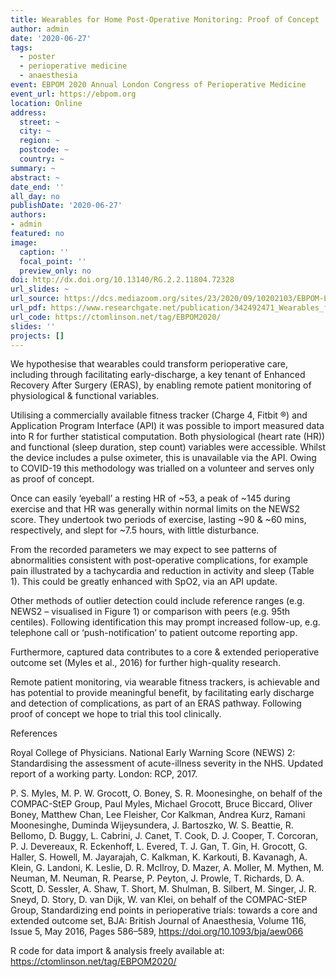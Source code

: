 ```yaml
---
title: Wearables for Home Post-Operative Monitoring: Proof of Concept
author: admin
date: '2020-06-27'
tags:
  - poster
  - perioperative medicine
  - anaesthesia
event: EBPOM 2020 Annual London Congress of Perioperative Medicine
event_url: https://ebpom.org
location: Online
address:
  street: ~
  city: ~
  region: ~
  postcode: ~
  country: ~
summary: ~
abstract: ~
date_end: ''
all_day: no
publishDate: '2020-06-27'
authors:
- admin
featured: no
image:
  caption: ''
  focal_point: ''
  preview_only: no
doi: http://dx.doi.org/10.13140/RG.2.2.11804.72328
url_slides: ~
url_source: https://dcs.mediazoom.org/sites/23/2020/09/10202103/EBPOM-LONDON-2020-Abstract-Competition.pdf
url_pdf: https://www.researchgate.net/publication/342492471_Wearables_for_Home_Post-Operative_Monitoring_Proof_of_Concept
url_code: https://ctomlinson.net/tag/EBPOM2020/ 
slides: ''
projects: []
---
```


We hypothesise that wearables could transform perioperative care, including through facilitating early-discharge, a key tenant of Enhanced Recovery After Surgery (ERAS), by enabling remote patient monitoring of physiological & functional variables.

Utilising a commercially available fitness tracker (Charge 4, Fitbit ®) and Application Program Interface (API) it was possible to import measured data into R for further statistical computation. Both physiological (heart rate (HR)) and functional (sleep duration, step count) variables were accessible. Whilst the device includes a pulse oximeter, this is unavailable via the API. Owing to COVID-19 this methodology was trialled on a volunteer and serves only as proof of concept.

Once can easily ‘eyeball’ a resting HR of ~53, a peak of ~145 during exercise and that HR was generally within normal limits on the NEWS2 score. They undertook two periods of exercise, lasting ~90 & ~60 mins, respectively, and slept for ~7.5 hours, with little disturbance.

From the recorded parameters we may expect to see patterns of abnormalities consistent with post-operative complications, for example pain illustrated by a tachycardia and reduction in activity and sleep (Table 1). This could be greatly enhanced with SpO2, via an API update.


Other methods of outlier detection could include reference ranges (e.g. NEWS2 – visualised in Figure 1) or comparison with peers (e.g. 95th centiles). Following identification this may prompt increased follow-up, e.g. telephone call or ‘push-notification’ to patient outcome reporting app.

Furthermore, captured data contributes to a core & extended perioperative outcome set (Myles et al., 2016) for further high-quality research.

Remote patient monitoring, via wearable fitness trackers, is achievable and has potential to provide meaningful benefit, by facilitating early discharge and detection of complications, as part of an ERAS pathway. Following proof of concept we hope to trial this tool clinically.

References

Royal College of Physicians. National Early Warning Score (NEWS) 2: Standardising the assessment of acute-illness severity in the NHS. Updated report of a working party. London: RCP, 2017.

P. S. Myles, M. P. W. Grocott, O. Boney, S. R. Moonesinghe, on behalf of the COMPAC-StEP Group, Paul Myles, Michael Grocott, Bruce Biccard, Oliver Boney, Matthew Chan, Lee Fleisher, Cor Kalkman, Andrea Kurz, Ramani Moonesinghe, Duminda Wijeysundera, J. Bartoszko, W. S. Beattie, R. Bellomo, D. Buggy, L. Cabrini, J. Canet, T. Cook, D. J. Cooper, T. Corcoran, P. J. Devereaux, R. Eckenhoff, L. Evered, T. J. Gan, T. Gin, H. Grocott, G. Haller, S. Howell, M. Jayarajah, C. Kalkman, K. Karkouti, B. Kavanagh, A. Klein, G. Landoni, K. Leslie, D. R. McIlroy, D. Mazer, A. Moller, M. Mythen, M. Neuman, M. Neuman, R. Pearse, P. Peyton, J. Prowle, T. Richards, D. A. Scott, D. Sessler, A. Shaw, T. Short, M. Shulman, B. Silbert, M. Singer, J. R. Sneyd, D. Story, D. van Dijk, W. van Klei, on behalf of the COMPAC-StEP Group, Standardizing end points in perioperative trials: towards a core and extended outcome set, BJA: British Journal of Anaesthesia, Volume 116, Issue 5, May 2016, Pages 586–589, https://doi.org/10.1093/bja/aew066

R code for data import & analysis freely available at: https://ctomlinson.net/tag/EBPOM2020/ 



